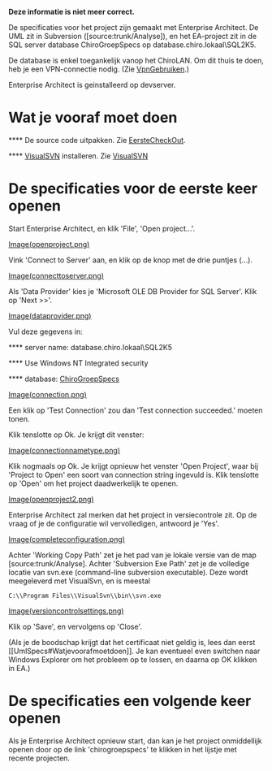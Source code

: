 **Deze informatie is niet meer correct.**

De specificaties voor het project zijn gemaakt met Enterprise Architect.
De UML zit in Subversion (\[source:trunk/Analyse\]), en het EA-project
zit in de SQL server database ChiroGroepSpecs op
database.chiro.lokaal\\SQL2K5.

De database is enkel toegankelijk vanop het ChiroLAN. Om dit thuis te
doen, heb je een VPN-connectie nodig. (Zie [VpnGebruiken](VpnGebruiken.md).)

Enterprise Architect is geinstalleerd op devserver.

Wat je vooraf moet doen
=======================

**** De source code uitpakken. Zie [EersteCheckOut](EersteCheckOut.md).

**** [VisualSVN](VisualSVN.md) installeren. Zie [VisualSVN](VisualSVN.md)

De specificaties voor de eerste keer openen
===========================================

Start Enterprise Architect, en klik 'File', 'Open project...'.

[Image(openproject.png)](Image(openproject.png).md)

Vink 'Connect to Server' aan, en klik op de knop met de drie puntjes
(...).

[Image(connecttoserver.png)](Image(connecttoserver.png).md)

Als 'Data Provider' kies je 'Microsoft OLE DB Provider for SQL Server'.
Klik op 'Next &gt;&gt;'.

[Image(dataprovider.png)](Image(dataprovider.png).md)

Vul deze gegevens in:

**** server name: database.chiro.lokaal\\SQL2K5

**** Use Windows NT Integrated security

**** database: [ChiroGroepSpecs](ChiroGroepSpecs.md)

[Image(connection.png)](Image(connection.png).md)

Een klik op 'Test Connection' zou dan 'Test connection succeeded.'
moeten tonen.

Klik tenslotte op Ok. Je krijgt dit venster:

[Image(connectionnametype.png)](Image(connectionnametype.png).md)

Klik nogmaals op Ok. Je krijgt opnieuw het venster 'Open Project', waar
bij 'Project to Open' een soort van connection string ingevuld is. Klik
tenslotte op 'Open' om het project daadwerkelijk te openen.

[Image(openproject2.png)](Image(openproject2.png).md)

Enterprise Architect zal merken dat het project in versiecontrole zit.
Op de vraag of je de configuratie wil vervolledigen, antwoord je 'Yes'.

[Image(completeconfiguration.png)](Image(completeconfiguration.png).md)

Achter 'Working Copy Path' zet je het pad van je lokale versie van de
map \[source:trunk/Analyse\]. Achter 'Subversion Exe Path' zet je de
volledige locatie van svn.exe (command-line subversion executable). Deze
wordt meegeleverd met VisualSvn, en is meestal
```
C:\\Program Files\\VisualSvn\\bin\\svn.exe
```

[Image(versioncontrolsettings.png)](Image(versioncontrolsettings.png).md)

Klik op 'Save', en vervolgens op 'Close'.

(Als je de boodschap krijgt dat het certificaat niet geldig is, lees dan
eerst \[\[UmlSpecs\#Watjevoorafmoetdoen\]\]. Je kan eventueel even
switchen naar Windows Explorer om het probleem op te lossen, en daarna
op OK klikken in EA.)

De specificaties een volgende keer openen
=========================================

Als je Enterprise Architect opnieuw start, dan kan je het project
onmiddellijk openen door op de link 'chirogroepspecs' te klikken in het
lijstje met recente projecten.
